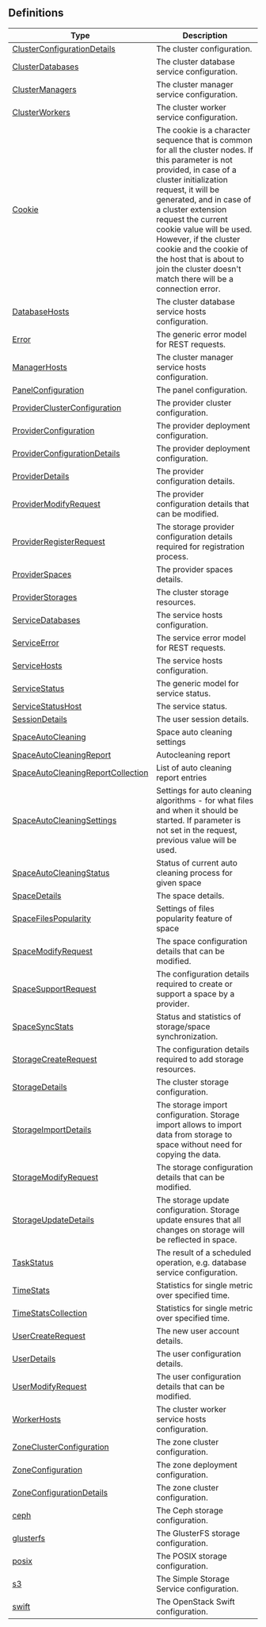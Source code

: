
<a name="definitions"></a>
## Definitions

|Type|Description|
|---|---|
|[ClusterConfigurationDetails](definitions/ClusterConfigurationDetails.md)|The cluster configuration.|
|[ClusterDatabases](definitions/ClusterDatabases.md)|The cluster database service configuration.|
|[ClusterManagers](definitions/ClusterManagers.md)|The cluster manager service configuration.|
|[ClusterWorkers](definitions/ClusterWorkers.md)|The cluster worker service configuration.|
|[Cookie](definitions/Cookie.md)|The cookie is a character sequence that is common for all the cluster nodes. If this parameter is not provided, in case of a cluster initialization request, it will be generated, and in case of a cluster extension request the current cookie value will be used. However, if the cluster cookie and the cookie of the host that is about to join the cluster doesn't match there will be a connection error.|
|[DatabaseHosts](definitions/DatabaseHosts.md)|The cluster database service hosts configuration.|
|[Error](definitions/Error.md)|The generic error model for REST requests.|
|[ManagerHosts](definitions/ManagerHosts.md)|The cluster manager service hosts configuration.|
|[PanelConfiguration](definitions/PanelConfiguration.md)|The panel configuration.|
|[ProviderClusterConfiguration](definitions/ProviderClusterConfiguration.md)|The provider cluster configuration.|
|[ProviderConfiguration](definitions/ProviderConfiguration.md)|The provider deployment configuration.|
|[ProviderConfigurationDetails](definitions/ProviderConfigurationDetails.md)|The provider deployment configuration.|
|[ProviderDetails](definitions/ProviderDetails.md)|The provider configuration details.|
|[ProviderModifyRequest](definitions/ProviderModifyRequest.md)|The provider configuration details that can be modified.|
|[ProviderRegisterRequest](definitions/ProviderRegisterRequest.md)|The storage provider configuration details required for registration process.|
|[ProviderSpaces](definitions/ProviderSpaces.md)|The provider spaces details.|
|[ProviderStorages](definitions/ProviderStorages.md)|The cluster storage resources.|
|[ServiceDatabases](definitions/ServiceDatabases.md)|The service hosts configuration.|
|[ServiceError](definitions/ServiceError.md)|The service error model for REST requests.|
|[ServiceHosts](definitions/ServiceHosts.md)|The service hosts configuration.|
|[ServiceStatus](definitions/ServiceStatus.md)|The generic model for service status.|
|[ServiceStatusHost](definitions/ServiceStatusHost.md)|The service status.|
|[SessionDetails](definitions/SessionDetails.md)|The user session details.|
|[SpaceAutoCleaning](definitions/SpaceAutoCleaning.md)|Space auto cleaning settings|
|[SpaceAutoCleaningReport](definitions/SpaceAutoCleaningReport.md)|Autocleaning report|
|[SpaceAutoCleaningReportCollection](definitions/SpaceAutoCleaningReportCollection.md)|List of auto cleaning report entries|
|[SpaceAutoCleaningSettings](definitions/SpaceAutoCleaningSettings.md)|Settings for auto cleaning algorithms - for what files and when it should be started. If parameter is not set in the request, previous value will be used.|
|[SpaceAutoCleaningStatus](definitions/SpaceAutoCleaningStatus.md)|Status of current auto cleaning process for given space|
|[SpaceDetails](definitions/SpaceDetails.md)|The space details.|
|[SpaceFilesPopularity](definitions/SpaceFilesPopularity.md)|Settings of files popularity feature of space|
|[SpaceModifyRequest](definitions/SpaceModifyRequest.md)|The space configuration details that can be modified.|
|[SpaceSupportRequest](definitions/SpaceSupportRequest.md)|The configuration details required to create or support a space by a provider.|
|[SpaceSyncStats](definitions/SpaceSyncStats.md)|Status and statistics of storage/space synchronization.|
|[StorageCreateRequest](definitions/StorageCreateRequest.md)|The configuration details required to add storage resources.|
|[StorageDetails](definitions/StorageDetails.md)|The cluster storage configuration.|
|[StorageImportDetails](definitions/StorageImportDetails.md)|The storage import configuration. Storage import allows to import data from storage to space without need for copying the data.|
|[StorageModifyRequest](definitions/StorageModifyRequest.md)|The storage configuration details that can be modified.|
|[StorageUpdateDetails](definitions/StorageUpdateDetails.md)|The storage update configuration. Storage update ensures that all changes on storage will be reflected in space.|
|[TaskStatus](definitions/TaskStatus.md)|The result of a scheduled operation, e.g. database service configuration.|
|[TimeStats](definitions/TimeStats.md)|Statistics for single metric over specified time.|
|[TimeStatsCollection](definitions/TimeStatsCollection.md)|Statistics for single metric over specified time.|
|[UserCreateRequest](definitions/UserCreateRequest.md)|The new user account details.|
|[UserDetails](definitions/UserDetails.md)|The user configuration details.|
|[UserModifyRequest](definitions/UserModifyRequest.md)|The user configuration details that can be modified.|
|[WorkerHosts](definitions/WorkerHosts.md)|The cluster worker service hosts configuration.|
|[ZoneClusterConfiguration](definitions/ZoneClusterConfiguration.md)|The zone cluster configuration.|
|[ZoneConfiguration](definitions/ZoneConfiguration.md)|The zone deployment configuration.|
|[ZoneConfigurationDetails](definitions/ZoneConfigurationDetails.md)|The zone cluster configuration.|
|[ceph](definitions/ceph.md)|The Ceph storage configuration.|
|[glusterfs](definitions/glusterfs.md)|The GlusterFS storage configuration.|
|[posix](definitions/posix.md)|The POSIX storage configuration.|
|[s3](definitions/s3.md)|The Simple Storage Service configuration.|
|[swift](definitions/swift.md)|The OpenStack Swift configuration.|



